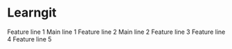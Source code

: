 # Learngit
Feature line 1
Main line 1
Feature line 2
Main line 2
Feature line 3
Feature line 4
Feature line 5
